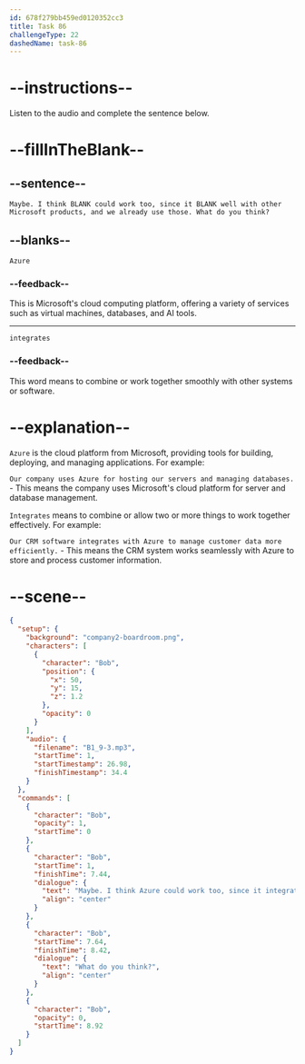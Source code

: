 ```yaml
---
id: 678f279bb459ed0120352cc3
title: Task 86
challengeType: 22
dashedName: task-86
---
```


<!-- (audio) Bob: Maybe. I think Azure could work too, since it integrates well with other Microsoft products, and we already use those. What do you think? -->

# --instructions--

Listen to the audio and complete the sentence below.

# --fillInTheBlank--

## --sentence--

`Maybe. I think BLANK could work too, since it BLANK well with other Microsoft products, and we already use those. What do you think?`

## --blanks--

`Azure`

### --feedback--

This is Microsoft's cloud computing platform, offering a variety of services such as virtual machines, databases, and AI tools.

---

`integrates`

### --feedback--

This word means to combine or work together smoothly with other systems or software.

# --explanation--

`Azure` is the cloud platform from Microsoft, providing tools for building, deploying, and managing applications. For example:

`Our company uses Azure for hosting our servers and managing databases.` - This means the company uses Microsoft's cloud platform for server and database management.

`Integrates` means to combine or allow two or more things to work together effectively. For example:

`Our CRM software integrates with Azure to manage customer data more efficiently.` - This means the CRM system works seamlessly with Azure to store and process customer information.

# --scene--

```json
{
  "setup": {
    "background": "company2-boardroom.png",
    "characters": [
      {
        "character": "Bob",
        "position": {
          "x": 50,
          "y": 15,
          "z": 1.2
        },
        "opacity": 0
      }
    ],
    "audio": {
      "filename": "B1_9-3.mp3",
      "startTime": 1,
      "startTimestamp": 26.98,
      "finishTimestamp": 34.4
    }
  },
  "commands": [
    {
      "character": "Bob",
      "opacity": 1,
      "startTime": 0
    },
    {
      "character": "Bob",
      "startTime": 1,
      "finishTime": 7.44,
      "dialogue": {
        "text": "Maybe. I think Azure could work too, since it integrates well with other Microsoft products and we already use those.",
        "align": "center"
      }
    },
    {
      "character": "Bob",
      "startTime": 7.64,
      "finishTime": 8.42,
      "dialogue": {
        "text": "What do you think?",
        "align": "center"
      }
    },
    {
      "character": "Bob",
      "opacity": 0,
      "startTime": 8.92
    }
  ]
}
```
